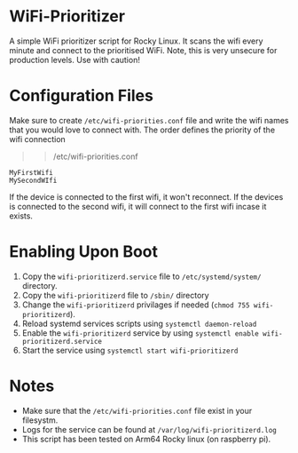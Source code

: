 # WiFi-Prioritizer
A simple WiFi prioritizer script for Rocky Linux. It scans the wifi every minute and connect to the prioritised WiFi. Note, this is very unsecure for production levels. Use with caution!


# Configuration Files
Make sure to create `/etc/wifi-priorities.conf` file and write the wifi names that you would love to connect with. The order defines the priority of the wifi connection


>> /etc/wifi-priorities.conf
```
MyFirstWifi
MySecondWIfi
```

If the device is connected to the first wifi, it won't reconnect. If the devices is connected to the second wifi, it will connect to the first wifi incase it exists.


# Enabling Upon Boot
1) Copy the `wifi-prioritizerd.service` file to `/etc/systemd/system/` directory.
2) Copy the `wifi-prioritizerd` file to `/sbin/` directory
3) Change the `wifi-prioritizerd` privilages if needed (`chmod 755 wifi-prioritizerd`).
4) Reload systemd services scripts using `systemctl daemon-reload`
5) Enable the `wifi-prioritizerd` service by using `systemctl enable wifi-prioritizerd.service`
6) Start the service using `systemctl start wifi-prioritizerd`


# Notes
* Make sure that the `/etc/wifi-priorities.conf` file exist in your filesystm.
* Logs for the service can be found at `/var/log/wifi-prioritizerd.log`
* This script has been tested on Arm64 Rocky linux (on raspberry pi).



